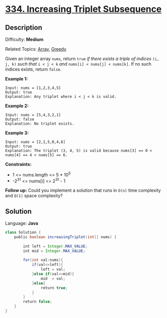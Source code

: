 # [334\. Increasing Triplet Subsequence](https://leetcode.com/problems/increasing-triplet-subsequence/)

## Description

Difficulty: **Medium**  

Related Topics: [Array](https://leetcode.com/tag/array/), [Greedy](https://leetcode.com/tag/greedy/)


Given an integer array `nums`, return `true` _if there exists a triple of indices_ `(i, j, k)` _such that_ `i < j < k` _and_ `nums[i] < nums[j] < nums[k]`. If no such indices exists, return `false`.

**Example 1:**

```
Input: nums = [1,2,3,4,5]
Output: true
Explanation: Any triplet where i < j < k is valid.
```

**Example 2:**

```
Input: nums = [5,4,3,2,1]
Output: false
Explanation: No triplet exists.
```

**Example 3:**

```
Input: nums = [2,1,5,0,4,6]
Output: true
Explanation: The triplet (3, 4, 5) is valid because nums[3] == 0 < nums[4] == 4 < nums[5] == 6.
```

**Constraints:**

*   1 <= nums.length <= 5 * 10<sup>5</sup>
*   -2<sup>31</sup> <= nums[i] <= 2<sup>31</sup> - 1

**Follow up:** Could you implement a solution that runs in `O(n)` time complexity and `O(1)` space complexity?

## Solution

Language: **Java**

```java
class Solution {
    public boolean increasingTriplet(int[] nums) {
        
        int left = Integer.MAX_VALUE;
        int mid = Integer.MAX_VALUE;
        
        for(int val:nums){
            if(val<=left){
                left = val;
            }else if(val<=mid){
                mid  = val;
            }else{
                return true;
            }
        }
        return false;
    }
}
```

